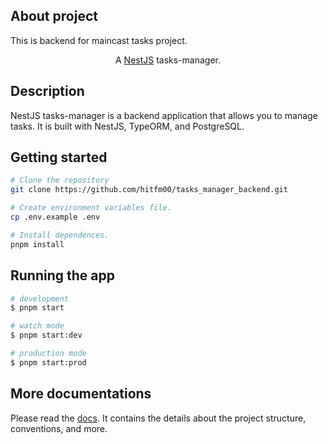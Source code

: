 
## About project
This is backend for maincast tasks project.

<p align="center">A <a href="http://nodejs.org" target="_blank">NestJS</a> tasks-manager.</p>

## Description

NestJS tasks-manager is a backend application that allows you to manage tasks. It is built with NestJS, TypeORM, and PostgreSQL.

## Getting started

```bash
# Clone the repository
git clone https://github.com/hitfm00/tasks_manager_backend.git

# Create environment variables file.
cp .env.example .env

# Install dependences.
pnpm install
```

## Running the app

```bash
# development
$ pnpm start

# watch mode
$ pnpm start:dev

# production mode
$ pnpm start:prod
```

## More documentations

Please read the [docs](docs/README.md). It contains the details about the project structure, conventions, and more.


